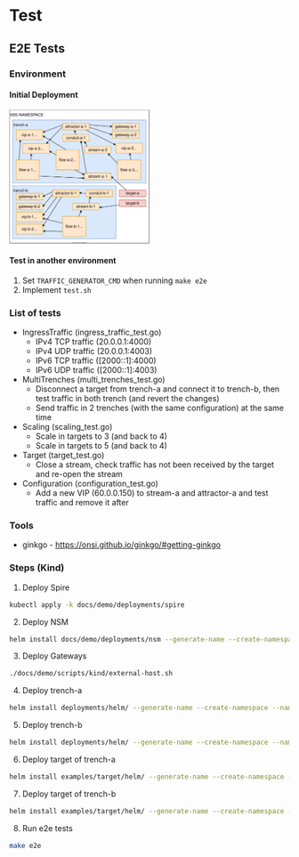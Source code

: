 # Test

## E2E Tests

### Environment

#### Initial Deployment

<img src="resources/Initial-Deployment-E2E.svg" width="50%">

#### Test in another environment

1. Set `TRAFFIC_GENERATOR_CMD` when running `make e2e`
2. Implement `test.sh`

### List of tests

- IngressTraffic (ingress_traffic_test.go)
    - IPv4 TCP traffic (20.0.0.1:4000)
    - IPv4 UDP traffic (20.0.0.1:4003)
    - IPv6 TCP traffic ([2000::1]:4000)
    - IPv6 UDP traffic ([2000::1]:4003)
- MultiTrenches (multi_trenches_test.go)
    - Disconnect a target from trench-a and connect it to trench-b, then test traffic in both trench (and revert the changes)
    - Send traffic in 2 trenches (with the same configuration) at the same time
- Scaling (scaling_test.go)
    - Scale in targets to 3 (and back to 4)
    - Scale in targets to 5 (and back to 4)
- Target (target_test.go)
    - Close a stream, check traffic has not been received by the target and re-open the stream
- Configuration (configuration_test.go)
    - Add a new VIP (60.0.0.150) to stream-a and attractor-a and test traffic and remove it after

### Tools

- ginkgo - https://onsi.github.io/ginkgo/#getting-ginkgo

### Steps (Kind)

1. Deploy Spire

```bash
kubectl apply -k docs/demo/deployments/spire
```

2. Deploy NSM

```bash
helm install docs/demo/deployments/nsm --generate-name --create-namespace --namespace nsm
```

3. Deploy Gateways

```bash
./docs/demo/scripts/kind/external-host.sh
```

4. Deploy trench-a

```bash
helm install deployments/helm/ --generate-name --create-namespace --namespace red --set trench.name=trench-a --set ipFamily=dualstack
```

5. Deploy trench-b

```bash
helm install deployments/helm/ --generate-name --create-namespace --namespace red --set trench.name=trench-b --set vlan.id=200 --set ipFamily=dualstack
```

6. Deploy target of trench-a

```bash
helm install examples/target/helm/ --generate-name --create-namespace --namespace red --set applicationName=target-a --set default.trench.name=trench-a
```

7. Deploy target of trench-b

```bash
helm install examples/target/helm/ --generate-name --create-namespace --namespace red --set applicationName=target-b --set default.trench.name=trench-b
```

8. Run e2e tests

```bash
make e2e
```
